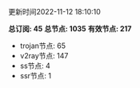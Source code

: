 更新时间2022-11-12 18:10:10

**总订阅: 45**
**总节点: 1035**
**有效节点: 217**
- trojan节点: 65
- v2ray节点: 147
- ss节点: 4
- ssr节点: 1
